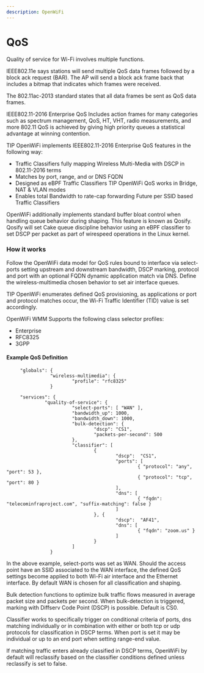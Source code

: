 ```yaml
---
description: OpenWiFi
---
```


# QoS

Quality of service for Wi-Fi involves multiple functions.&#x20;

IEEE802.11e says stations will send multiple QoS data frames followed by a block ack request (BAR). The AP will send a block ack frame back that includes a bitmap that indicates which frames were received.&#x20;

The 802.11ac-2013 standard states that all data frames be sent as QoS data frames.&#x20;

IEEE802.11-2016 Enterprise QoS Includes action frames for many categories such as spectrum management, QoS, HT, VHT, radio measurements, and more  802.11 QoS is achieved by giving high priority queues a statistical advantage at winning contention.&#x20;

TIP OpenWiFi implements IEEE802.11-2016 Enterprise QoS features in the following way:

* Traffic Classifiers fully mapping Wireless Multi-Media with DSCP in 802.11-2016 terms&#x20;
* Matches by port, range, and or DNS FQDN&#x20;
* Designed as eBPF Traffic Classifiers TIP OpenWiFi QoS works in Bridge, NAT & VLAN modes
* Enables total Bandwidth to rate-cap forwarding Future per SSID based Traffic Classifiers

OpenWiFi additionally implements standard buffer bloat control when handling queue behavior during shaping.  This feature is known as Qosify. Qosify will set Cake queue discipline behavior using an eBPF classifier to set DSCP per packet as part of wirespeed operations in the Linux kernel.&#x20;

### How it works

Follow the OpenWiFi data model for QoS rules bound to interface via select-ports setting upstream and downstream bandwidth, DSCP marking, protocol and port with an optional FQDN dynamic application match via DNS. Define the wireless-multimedia chosen behavior to set air interface queues.

TIP OpenWiFi enumerates defined QoS provisioning, as applications or port and protocol matches occur, the Wi-Fi Traffic Identifier (TID) value is set accordingly. &#x20;



OpenWiFi WMM Supports the following class selector profiles:

* Enterprise
* RFC8325
* 3GPP



#### Example QoS Definition

```
     "globals": {
                "wireless-multimedia": {
                        "profile": "rfc8325"
                }  
                
     "services": {
              "quality-of-service": {
                        "select-ports": [ "WAN" ],
                        "bandwidth_up": 1000,
                        "bandwidth_down": 1000,
                        "bulk-detection": {
                                "dscp": "CS1",
                                "packets-per-second": 500
                        },
                        "classifier": [
                                {
                                        "dscp":  "CS1",
                                        "ports": [
                                                { "protocol": "any", "port": 53 },
                                                { "protocol": "tcp", "port": 80 }
                                        ],
                                        "dns": [
                                                { "fqdn": "telecominfraproject.com", "suffix-matching": false }
                                        ]
                                }, {
                                        "dscp":  "AF41",
                                        "dns": [
                                                { "fqdn": "zoom.us" }
                                        ]
                                }
                        ]
                }
```

In the above example, select-ports was set as WAN. Should the access point have an SSID associated to the WAN interface, the defined QoS settings become applied to both Wi-Fi air interface and the Ethernet interface. By default WAN is chosen for all classification and shaping.&#x20;

Bulk detection functions to optimize bulk traffic flows measured in average packet size and packets per second. When bulk-detection is triggered, marking with Diffserv Code Point (DSCP) is possible. Default is CS0.&#x20;

Classifier works to specifically trigger on conditional criteria of ports, dns matching individually or in combination with either or both tcp or udp protocols for classification in DSCP terms.  When port is set it may be individual or up to an end port when setting range-end value.&#x20;

If matching traffic enters already classified in DSCP terms, OpenWiFi by default will reclassify based on the classifier conditions defined unless reclassify is set to false.  &#x20;



